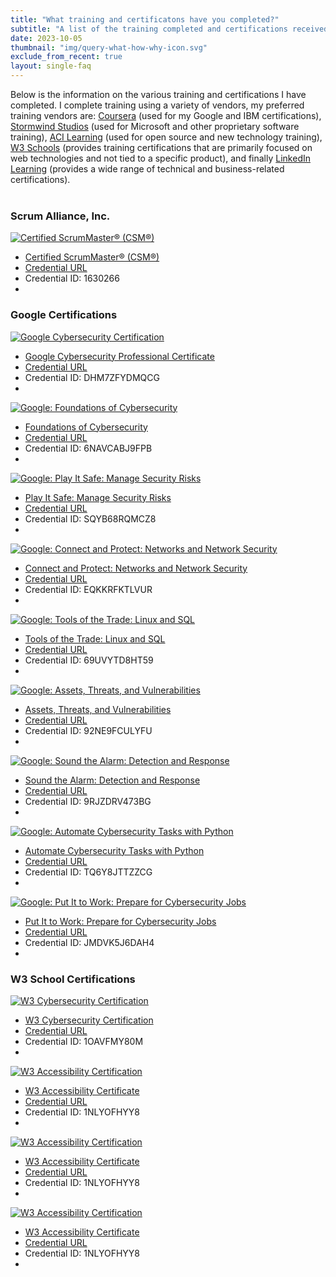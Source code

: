 ```yaml
---
title: "What training and certificatons have you completed?"
subtitle: "A list of the training completed and certifications received in the past two years."
date: 2023-10-05
thumbnail: "img/query-what-how-why-icon.svg"
exclude_from_recent: true
layout: single-faq
---
```

<p class="glow">Below is the information on the various training and certifications I have completed.  I complete training using a variety of vendors, my preferred training vendors are: <a href="https://www.coursera.org/" alt="Coursera">Coursera</a> (used for my Google and IBM certifications), <a href="https://www.stormwindstudios.com/" ALT="Stormwind Studios">Stormwind Studios</a> (used for Microsoft and other proprietary software training), <a href="https://www.acilearning.com/" alt="ACI Learning">ACI Learning</a> (used for open source and new technology training), <a href="https://campus.w3schools.com/" alt="W3Schools">W3 Schools</a> (provides training certifications that are primarily focused on web technologies and not tied to a specific product), and finally <a href="https://www.linkedin.com/learning/" a;t="LinkedIn Learning">LinkedIn Learning</a> (provides a wide range of technical and business-related certifications).</p>
<div style="margin: 2.5rem 0"></div>
<h3 class="label1">Scrum Alliance, Inc.</h3>
<div class="portfolio">
<div class="flex-container">
      <div class="flex-item">
          <div class="image-wrapper">
          <a href="https://badgecert.com/bc/html/groupbadges.html?k=R3NJUUdoakdvSVZEY2l0ZHZ6SU5kams0cTkybW0yb2Q" alt="View Certification"><img src="/mainroad/img/cert/seal-csm.png" alt="Certified ScrumMaster® (CSM®)"></a>
          </div>
          <ul>
          <li><a href="https://www.scrumalliance.org/get-certified/scrum-master-track/certified-scrummaster" alt="Coursera Page">Certified ScrumMaster® (CSM®)</a></li>
          <li><a class="button-up" href="https://badgecert.com/bc/html/groupbadges.html?k=R3NJUUdoakdvSVZEY2l0ZHZ6SU5kams0cTkybW0yb2Q" alt="Coursera Page">Credential URL</a></li>
          <li>Credential ID: 1630266</li>
          <li>&nbsp;</li>
          </ul>          
      </div>
</div>
</div>
<h3 class="label1">Google Certifications</h3>
<div class="portfolio2">
<div class="flex-container">
      <div class="flex-item">
          <div class="image-wrapper">
          <a href="/mainroad/pdf/google-cyber.pdf" alt="View Certification"><img src="/mainroad/img/cert/google-cyber.png" alt="Google Cybersecurity Certification"></a>
          </div>
          <ul>
          <li><a href="https://www.coursera.org/google-certificates/cybersecurity-certificate" alt="Coursera Page">Google Cybersecurity Professional Certificate</a></li>
          <li><a class="button-up" href="https://www.coursera.org/account/accomplishments/specialization/certificate/DHM7ZFYDMQCG" alt="Coursera Page">Credential URL</a></li>
          <li>Credential ID: DHM7ZFYDMQCG</li>
          <li>&nbsp;</li>
          </ul>          
      </div>
      <div class="flex-item">
          <div class="image-wrapper">
          <a href="/mainroad/pdf/google-cyber1.pdf" alt="View Certification"><img src="/mainroad/img/cert/google-cyber1.png" alt="Google: Foundations of Cybersecurity"></a>
          </div>
          <ul>
          <li><a href="https://www.coursera.org/learn/foundations-of-cybersecurity?specialization=google-cybersecurity" alt="Coursera Page">Foundations of Cybersecurity</a></li>
          <li><a class="button-up" href="https://www.coursera.org/account/accomplishments/certificate/6NAVCABJ9FPB" alt="Coursera Page">Credential URL</a></li>
          <li>Credential ID: 6NAVCABJ9FPB</li>
          <li>&nbsp;</li>
          </ul>          
      </div>
      <div class="flex-item">
          <div class="image-wrapper">
          <a href="/mainroad/pdf/google-cyber2.pdf" alt="View Certification"><img src="/mainroad/img/cert/google-cyber2.png" alt="Google: Play It Safe: Manage Security Risks"></a>
          </div>
          <ul>
          <li><a href="https://www.coursera.org/learn/manage-security-risks?specialization=google-cybersecurity" alt="Coursera Page">Play It Safe: Manage Security Risks</a></li>
          <li><a class="button-up" href="https://www.coursera.org/account/accomplishments/certificate/SQYB68RQMCZ8" alt="Coursera Page">Credential URL</a></li>
          <li>Credential ID: SQYB68RQMCZ8</li>
          <li>&nbsp;</li>
          </ul>          
      </div>
      <div class="flex-item">
          <div class="image-wrapper">
          <a href="/mainroad/pdf/google-cyber3.pdf" alt="View Certification"><img src="/mainroad/img/cert/google-cyber3.png" alt="Google: Connect and Protect: Networks and Network Security"></a>
          </div>
          <ul>
          <li><a href="https://www.coursera.org/learn/networks-and-network-security?specialization=google-cybersecurity" alt="Coursera Page">Connect and Protect: Networks and Network Security</a></li>
          <li><a class="button-up" href="https://www.coursera.org/account/accomplishments/certificate/EQKKRFKTLVUR" alt="Coursera Page">Credential URL</a></li>
          <li>Credential ID: EQKKRFKTLVUR</li>
          <li>&nbsp;</li>
          </ul>          
      </div>
      <div class="flex-item">
          <div class="image-wrapper">
          <a href="/mainroad/pdf/google-cyber4.pdf" alt="View Certification"><img src="/mainroad/img/cert/google-cyber4.png" alt="Google: Tools of the Trade: Linux and SQL"></a>
          </div>
          <ul>
          <li><a href="https://www.coursera.org/learn/linux-and-sql?specialization=google-cybersecurity" alt="Coursera Page">Tools of the Trade: Linux and SQL</a></li>
          <li><a class="button-up" href="https://www.coursera.org/account/accomplishments/certificate/69UVYTD8HT59" alt="Coursera Page">Credential URL</a></li>
          <li>Credential ID: 69UVYTD8HT59</li>
          <li>&nbsp;</li>
          </ul>          
      </div>
      <div class="flex-item">
          <div class="image-wrapper">
          <a href="/mainroad/pdf/google-cyber5.pdf" alt="View Certification"><img src="/mainroad/img/cert/google-cyber5.png" alt="Google: Assets, Threats, and Vulnerabilities"></a>
          </div>
          <ul>
          <li><a href="https://www.coursera.org/learn/assets-threats-and-vulnerabilities?specialization=google-cybersecurity" alt="Coursera Page">Assets, Threats, and Vulnerabilities</a></li>
          <li><a class="button-up" href="https://www.coursera.org/account/accomplishments/certificate/92NE9FCULYFU" alt="Coursera Page">Credential URL</a></li>
          <li>Credential ID: 92NE9FCULYFU</li>
          <li>&nbsp;</li>
          </ul>          
      </div>
      <div class="flex-item">
          <div class="image-wrapper">
          <a href="/mainroad/pdf/google-cyber6.pdf" alt="View Certification"><img src="/mainroad/img/cert/google-cyber6.png" alt="Google: Sound the Alarm: Detection and Response"></a>
          </div>
          <ul>
          <li><a href="https://www.coursera.org/learn/detection-and-response?specialization=google-cybersecurity" alt="Coursera Page">Sound the Alarm: Detection and Response</a></li>
          <li><a class="button-up" href="https://www.coursera.org/account/accomplishments/certificate/9RJZDRV473BG" alt="Coursera Page">Credential URL</a></li>
          <li>Credential ID: 9RJZDRV473BG</li>
          <li>&nbsp;</li>
          </ul>          
      </div>
      <div class="flex-item">
          <div class="image-wrapper">
          <a href="/mainroad/pdf/google-cyber7.pdf" alt="View Certification"><img src="/mainroad/img/cert/google-cyber7.png" alt="Google: Automate Cybersecurity Tasks with Python"></a>
          </div>
          <ul>
          <li><a href="https://www.coursera.org/learn/automate-cybersecurity-tasks-with-python?specialization=google-cybersecurity" alt="Coursera Page">Automate Cybersecurity Tasks with Python</a></li>
          <li><a class="button-up" href="https://www.coursera.org/account/accomplishments/certificate/TQ6Y8JTTZZCG" alt="Coursera Page">Credential URL</a></li>
          <li>Credential ID: TQ6Y8JTTZZCG</li>
          <li>&nbsp;</li>
          </ul>          
      </div>
      <div class="flex-item">
          <div class="image-wrapper">
          <a href="/mainroad/pdf/google-cyber8.pdf" alt="View Certification"><img src="/mainroad/img/cert/google-cyber8.png" alt="Google: Put It to Work: Prepare for Cybersecurity Jobs"></a>
          </div>
          <ul>
          <li><a href="https://www.coursera.org/learn/prepare-for-cybersecurity-jobs?specialization=google-cybersecurity" alt="Coursera Page">Put It to Work: Prepare for Cybersecurity Jobs</a></li>
          <li><a class="button-up" href="https://www.coursera.org/account/accomplishments/certificate/JMDVK5J6DAH4" alt="Coursera Page">Credential URL</a></li>
          <li>Credential ID: JMDVK5J6DAH4</li>
          <li>&nbsp;</li>
          </ul>          
      </div>
</div>
</div>
<h3 class="label1">W3 School Certifications</h3>
<div class="portfolio2">
<div class="flex-container">
      <div class="flex-item">
          <div class="image-wrapper">
          <a href="https://verify.w3schools.com/1OAVFMY80M" alt="View Certification"><img src="/mainroad/img/cert/w3_cyber_security.png" alt="W3 Cybersecurity Certification"></a>
          </div>
          <ul>
          <li><a href="https://verify.w3schools.com/1OAVFMY80M" alt="Coursera Page">W3 Cybersecurity Certification</a></li>
          <li><a class="button-up" href="https://verify.w3schools.com/1OAVFMY80M" alt="Coursera Page">Credential URL</a></li>
          <li>Credential ID: 1OAVFMY80M</li>
          <li>&nbsp;</li>
          </ul>          
      </div>
      <div class="flex-item">
          <div class="image-wrapper">
          <a href="https://verify.w3schools.com/1NLYOFHYY8" alt="View Certification"><img src="/mainroad/img/cert/w3_accessibility.png" alt="W3 Accessibility Certification"></a>
          </div>
          <ul>
          <li><a href="https://verify.w3schools.com/1NLYOFHYY8" alt="W3">W3 Accessibility Certificate</a></li>
          <li><a class="button-up" href="https://verify.w3schools.com/1NLYOFHYY8" alt="W3 Accessibility">Credential URL</a></li>
          <li>Credential ID: 1NLYOFHYY8</li>
          <li>&nbsp;</li>
          </ul>          
      </div>
            <div class="flex-item">
          <div class="image-wrapper">
          <a href="https://verify.w3schools.com/1NLYOFHYY8" alt="View Certification"><img src="/mainroad/img/cert/w3_accessibility.png" alt="W3 Accessibility Certification"></a>
          </div>
          <ul>
          <li><a href="https://verify.w3schools.com/1NLYOFHYY8" alt="W3">W3 Accessibility Certificate</a></li>
          <li><a class="button-up" href="https://verify.w3schools.com/1NLYOFHYY8" alt="W3 Accessibility">Credential URL</a></li>
          <li>Credential ID: 1NLYOFHYY8</li>
          <li>&nbsp;</li>
          </ul>          
      </div>
           <div class="flex-item">
          <div class="image-wrapper">
          <a href="https://verify.w3schools.com/1NLYOFHYY8" alt="View Certification"><img src="/mainroad/img/cert/w3_accessibility.png" alt="W3 Accessibility Certification"></a>
          </div>
          <ul>
          <li><a href="https://verify.w3schools.com/1NLYOFHYY8" alt="W3">W3 Accessibility Certificate</a></li>
          <li><a class="button-up" href="https://verify.w3schools.com/1NLYOFHYY8" alt="W3 Accessibility">Credential URL</a></li>
          <li>Credential ID: 1NLYOFHYY8</li>
          <li>&nbsp;</li>
          </ul>          
      </div>
</div> 
</div>
